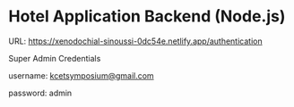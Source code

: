 # Hotel Application Backend (Node.js)

URL: https://xenodochial-sinoussi-0dc54e.netlify.app/authentication

Super Admin Credentials

username: kcetsymposium@gmail.com

password: admin